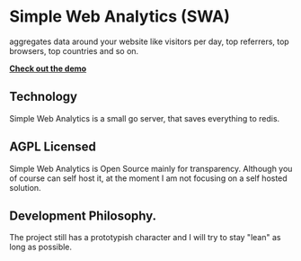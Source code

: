 # Simple Web Analytics (SWA)

aggregates data around your website like visitors per day, top referrers, top browsers, top countries and so on.

**[Check out the demo](https://simple-web-analytics.com/#demo)**

## Technology
Simple Web Analytics is a small go server, that saves everything to redis.

## AGPL Licensed
Simple Web Analytics is Open Source mainly for transparency. Although you of
course can self host it, at the moment I am not focusing on a self hosted
solution.

## Development Philosophy.
The project still has a prototypish character and I will try to stay "lean" as long as possible.
